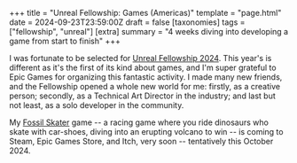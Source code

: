 +++
title = "Unreal Fellowship: Games (Americas)"
template = "page.html"
date = 2024-09-23T23:59:00Z
draft = false
[taxonomies]
tags = ["fellowship", "unreal"]
[extra]
summary = "4 weeks diving into developing a game from start to finish"
+++

I was fortunate to be selected for [Unreal Fellowship 2024](https://www.unrealengine.com/en-US/blog/unreal-fellowship-games-application-now-open). This year's is different as it's the first of its kind about games, and I'm super grateful to Epic Games for organizing this fantastic activity. I made many new friends, and the Fellowship opened a whole new world for me: firstly, as a creative person; secondly, as a Technical Art Director in the industry; and last but not least, as a solo developer in the community.

My [Fossil Skater](https://fossil-skater.mushogenshin.com) game -- a racing game where you ride dinosaurs who skate with car-shoes, diving into an erupting volcano to win -- is coming to Steam, Epic Games Store, and Itch, very soon -- tentatively this October 2024.
